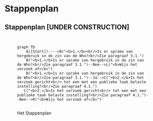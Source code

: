 # Stappenplan
## Stappenplan <b>[UNDER CONSTRUCTION]</b>

<figure>
    
```mermaid


graph TD
    A([Start])---->B("<b>1.</b><br/>Is er sprake van hergebruik in de zin van de Who?<br/>Zie paragraaf 3.1.")
    B("<b>1.</b>Is er sprake van hergebruik in de zin van de Who?<br/>Zie paragraaf 3.1.")--Nee-->L("<b>Wijs het verzoek af</b>")
    B("<b>1.</b>Is er sprake van hergebruik in de zin van de Who?<br/>Zie paragraaf 3.1.")--Ja-->C("<b>2.</b>Is het verzoek gericht<br/> tot een met een publieke taak belaste instelling?<br/>Zie paragraaf 4.1.")
   C("<b>2.</b>Is het verzoek gericht<br/> tot een met een publieke taak belaste instelling?<br/>Zie paragraaf 4.1.")--Nee-->R("<b>Wijs het verzoek af</b>")


```


<figcaption>Het Stappenplan <UNDER CONSTRUCTION> </figcaption>
</figure><br/><br/>
